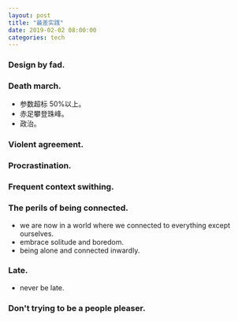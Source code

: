 ```yaml
---
layout: post
title: "最差实践"
date: 2019-02-02 08:00:00
categories: tech
---
```


### Design by fad.

### Death march.

- 参数超标 50%以上。
- 赤足攀登珠峰。
- 政治。

### Violent agreement.

### Procrastination.

### Frequent context swithing.

### The perils of being connected.

- we are now in a world where we connected to everything except ourselves.
- embrace solitude and boredom.
- being alone and connected inwardly.

### Late.

- never be late.

### Don't trying to be a people pleaser.
